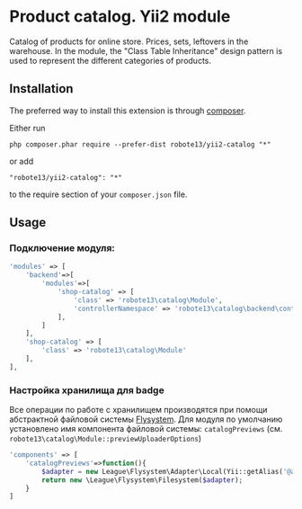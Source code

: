 Product catalog. Yii2 module
============================
Catalog of products for online store. Prices, sets, leftovers in the warehouse. 
In the module, the "Class Table Inheritance" design pattern is used to represent the different categories of products.

Installation
------------

The preferred way to install this extension is through [composer](http://getcomposer.org/download/).

Either run

```
php composer.phar require --prefer-dist robote13/yii2-catalog "*"
```

or add

```
"robote13/yii2-catalog": "*"
```

to the require section of your `composer.json` file.


Usage
-----

### Подключение модуля:

```php
'modules' => [
    'backend'=>[
        'modules'=>[
            'shop-catalog' => [
                'class' => 'robote13\catalog\Module',
                'controllerNamespace' => 'robote13\catalog\backend\controllers',
            ],
        ]
    ],
    'shop-catalog' => [
        'class' => 'robote13\catalog\Module'
    ],
],
```
### Настройка хранилища для badge

Все операции по работе с хранилищем производятся при помощи абстрактной файловой системы [Flysystem](http://flysystem.thephpleague.com/).
Для модуля по умолчанию установлено имя компонента файловой системы: `catalogPreviews` (см. `robote13\catalog\Module::previewUploaderOptions`)


```php
'components' => [
    'catalogPreviews'=>function(){
        $adapter = new League\Flysystem\Adapter\Local(Yii::getAlias('@app/web/catalog-previews'));
        return new \League\Flysystem\Filesystem($adapter);
    }
]
```